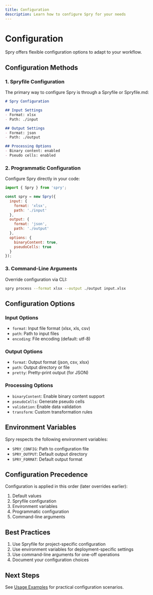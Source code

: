```yaml
---
title: Configuration
description: Learn how to configure Spry for your needs
---
```


# Configuration

Spry offers flexible configuration options to adapt to your workflow.

## Configuration Methods

### 1. Spryfile Configuration

The primary way to configure Spry is through a Spryfile or Spryfile.md:

```markdown
# Spry Configuration

## Input Settings
- Format: xlsx
- Path: ./input

## Output Settings
- Format: json
- Path: ./output

## Processing Options
- Binary content: enabled
- Pseudo cells: enabled
```

### 2. Programmatic Configuration

Configure Spry directly in your code:

```javascript
import { Spry } from 'spry';

const spry = new Spry({
  input: {
    format: 'xlsx',
    path: './input'
  },
  output: {
    format: 'json',
    path: './output'
  },
  options: {
    binaryContent: true,
    pseudoCells: true
  }
});
```

### 3. Command-Line Arguments

Override configuration via CLI:

```bash
spry process --format xlsx --output ./output input.xlsx
```

## Configuration Options

### Input Options

- `format`: Input file format (xlsx, xls, csv)
- `path`: Path to input files
- `encoding`: File encoding (default: utf-8)

### Output Options

- `format`: Output format (json, csv, xlsx)
- `path`: Output directory or file
- `pretty`: Pretty-print output (for JSON)

### Processing Options

- `binaryContent`: Enable binary content support
- `pseudoCells`: Generate pseudo cells
- `validation`: Enable data validation
- `transform`: Custom transformation rules

## Environment Variables

Spry respects the following environment variables:

- `SPRY_CONFIG`: Path to configuration file
- `SPRY_OUTPUT`: Default output directory
- `SPRY_FORMAT`: Default output format

## Configuration Precedence

Configuration is applied in this order (later overrides earlier):

1. Default values
2. Spryfile configuration
3. Environment variables
4. Programmatic configuration
5. Command-line arguments

## Best Practices

1. Use Spryfile for project-specific configuration
2. Use environment variables for deployment-specific settings
3. Use command-line arguments for one-off operations
4. Document your configuration choices

## Next Steps

See [Usage Examples](./usage-examples) for practical configuration scenarios.
